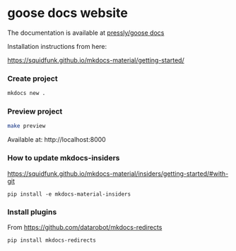 # goose docs website

The documentation is available at [pressly/goose docs](pressly.github.io/goose)

Installation instructions from here:

https://squidfunk.github.io/mkdocs-material/getting-started/

### Create project

```bash
mkdocs new .
```

### Preview project

```bash
make preview
```

Available at: http://localhost:8000


### How to update mkdocs-insiders

https://squidfunk.github.io/mkdocs-material/insiders/getting-started/#with-git

    pip install -e mkdocs-material-insiders


### Install plugins

From https://github.com/datarobot/mkdocs-redirects

    pip install mkdocs-redirects